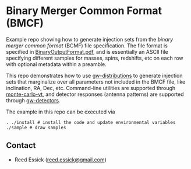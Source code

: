 # Binary Merger Common Format (BMCF)

Example repo showing how to generate injection sets from the *binary merger common format* (BCMF) file specification.
The file format is specified in [BinaryOutputFormat.pdf](BinaryOutputFormat.pdf), and is essentially an ASCII file specifying different samples for masses, spins, redshifts, etc on each row with optional metadata within a preamble.

This repo demonstrates how to use [gw-distributions](https://git.ligo.org/reed.essick/gw-distributions) to generate injection sets that marginalize over all parameters not included in the BMCF file, like inclination, RA, Dec, etc.
Command-line utilities are supported through [monte-carlo-vt](https://git.ligo.org/reed.essick/monte-carlo-vt), and detector responses (antenna patterns) are supported through [gw-detectors](https://git.ligo.org/reed.essick/gw-detectors).

The example in this repo can be executed via

```
. ./install # install the code and update environmental variables
./sample # draw samples
```

## Contact

  * Reed Essick (reed.essick@gmail.com)
